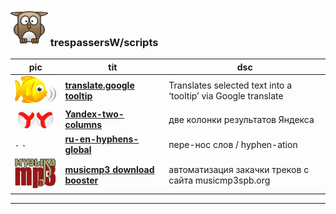 ### ![userpic](res/tpw.png) trespassersW/scripts

pic | tit | dsc
--- |----- | -----
![babelfish](res/babelfish.gif) | **[translate.google tooltip](show/translate.google_tooltip.md)** | Translates selected text into a ‘tooltip’ via Google translate
![Randekz](res/ya.jpg) |  **[Yandex-two-columns](show/Yandex-two-columns.md)** | две колонки результатов Яндекса 
`-` `-` | **[ru-en-hyphens-global](show/ru-en-hyphens-global.md)** |пере-нос слов / hyphen-ation
![misicmp3](res/mmp3.gif) | **[musicmp3 download booster](show/musicmp3_download_booster.md)** | автоматизация закачки треков с сайта musicmp3spb.org
  
----
